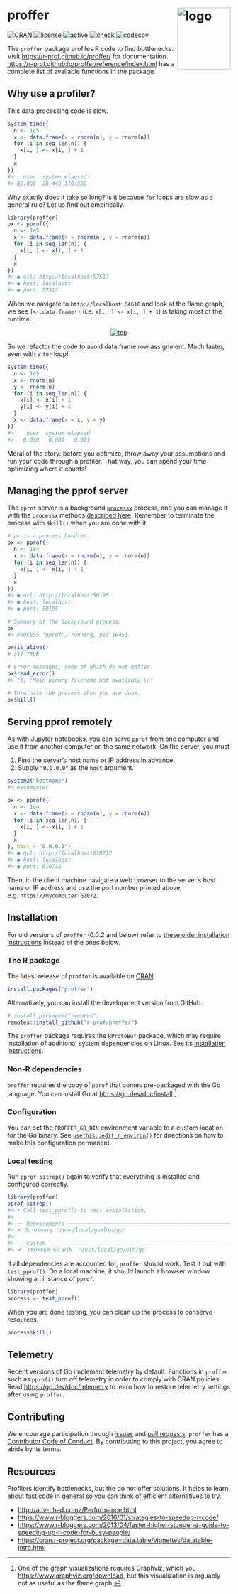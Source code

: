 
<!-- README.md is generated from README.Rmd. Please edit that file -->

# proffer <img src="https://r-prof.github.io/proffer/reference/figures/logo.png" align="right" alt="logo" width="120" height="139" style="border: none; float: right;">

[![CRAN](https://www.r-pkg.org/badges/version/proffer)](https://cran.r-project.org/package=proffer)
[![license](https://img.shields.io/badge/licence-MIT-blue.svg)](https://opensource.org/licenses/MIT)
[![active](https://www.repostatus.org/badges/latest/active.svg)](https://www.repostatus.org/#active)
[![check](https://github.com/r-prof/proffer/workflows/check/badge.svg)](https://github.com/r-prof/proffer/actions?workflow=check)
[![codecov](https://codecov.io/github/r-prof/proffer/coverage.svg?branch=main)](https://app.codecov.io/github/r-prof/proffer?branch=main)

The `proffer` package profiles R code to find bottlenecks. Visit
<https://r-prof.github.io/proffer/> for documentation.
<https://r-prof.github.io/proffer/reference/index.html> has a complete
list of available functions in the package.

## Why use a profiler?

This data processing code is slow.

``` r
system.time({
  n <- 1e5
  x <- data.frame(x = rnorm(n), y = rnorm(n))
  for (i in seq_len(n)) {
    x[i, ] <- x[i, ] + 1
  }
  x
})
#>   user  system elapsed 
#> 82.060  28.440 110.582 
```

Why exactly does it take so long? Is it because `for` loops are slow as
a general rule? Let us find out empirically.

``` r
library(proffer)
px <- pprof({
  n <- 1e5
  x <- data.frame(x = rnorm(n), y = rnorm(n))
  for (i in seq_len(n)) {
    x[i, ] <- x[i, ] + 1
  }
  x
})
#> ● url: http://localhost:57517
#> ● host: localhost
#> ● port: 57517
```

When we navigate to `http://localhost:64610` and look at the flame
graph, we see `[<-.data.frame()` (i.e. `x[i, ] <- x[i, ] + 1`) is taking
most of the runtime.

<center>
<a href="https://r-prof.github.io/proffer/reference/figures/flame.png">
<img src="https://r-prof.github.io/proffer/reference/figures/flame.png" alt="top" align="center" style = "border: none; float: center;">
</a>
</center>

So we refactor the code to avoid data frame row assignment. Much faster,
even with a `for` loop!

``` r
system.time({
  n <- 1e5
  x <- rnorm(n)
  y <- rnorm(n)
  for (i in seq_len(n)) {
    x[i] <- x[i] + 1
    y[i] <- y[i] + 1
  }
  x <- data.frame(x = x, y = y)
})
#>    user  system elapsed 
#>   0.020   0.001   0.021
```

Moral of the story: before you optimize, throw away your assumptions and
run your code through a profiler. That way, you can spend your time
optimizing where it counts!

## Managing the pprof server

The `pprof` server is a background
[`processx`](https://github.com/r-lib/processx) process, and you can
manage it with the `processx` methods [described
here](https://processx.r-lib.org/#managing-external-processes). Remember
to terminate the process with `$kill()` when you are done with it.

``` r
# px is a process handler.
px <- pprof({
  n <- 1e4
  x <- data.frame(x = rnorm(n), y = rnorm(n))
  for (i in seq_len(n)) {
    x[i, ] <- x[i, ] + 1
  }
  x
})
#> ● url: http://localhost:50195
#> ● host: localhost
#> ● port: 50195

# Summary of the background process.
px
#> PROCESS 'pprof', running, pid 10451.

px$is_alive()
# [1] TRUE

# Error messages, some of which do not matter.
px$read_error()
#> [1] "Main binary filename not available.\n"

# Terminate the process when you are done.
px$kill()
```

## Serving pprof remotely

As with Jupyter notebooks, you can serve `pprof` from one computer and
use it from another computer on the same network. On the server, you
must

1.  Find the server’s host name or IP address in advance.
2.  Supply `"0.0.0.0"` as the `host` argument.

``` r
system2("hostname")
#> mycomputer

px <- pprof({
  n <- 1e4
  x <- data.frame(x = rnorm(n), y = rnorm(n))
  for (i in seq_len(n)) {
    x[i, ] <- x[i, ] + 1
  }
  x
}, host = "0.0.0.0")
#> ● url: http://localhost:610712
#> ● host: localhost
#> ● port: 610712
```

Then, in the client machine navigate a web browser to the server’s host
name or IP address and use the port number printed above,
e.g. `https://mycomputer:61072`.

## Installation

For old versions of `proffer` (0.0.2 and below) refer to [these older
installation
instructions](https://github.com/r-prof/proffer/blob/f76bde56796396e83fee00f94430c94974f18303/README.md#installation)
instead of the ones below.

### The R package

The latest release of `proffer` is available on
[CRAN](https://CRAN.R-project.org).

``` r
install.packages("proffer")
```

Alternatively, you can install the development version from GitHub.

``` r
# install.packages("remotes")
remotes::install_github("r-prof/proffer")
```

The `proffer` package requires the `RProtoBuf` package, which may
require installation of additional system dependencies on Linux. See its
[installation
instructions](https://github.com/eddelbuettel/rprotobuf#installation).

### Non-R dependencies

`proffer` requires the copy of `pprof` that comes pre-packaged with the
Go language. You can install Go at <https://go.dev/doc/install>.[^1]

### Configuration

You can set the `PROFFER_GO_BIN` environment variable to a custom
location for the Go binary. See
[`usethis::edit_r_environ()`](https://usethis.r-lib.org/reference/edit.html)
for directions on how to make this configuration permanent.

### Local testing

Run `pprof_sitrep()` again to verify that everything is installed and
configured correctly.

``` r
library(proffer)
pprof_sitrep()
#> • Call test_pprof() to test installation.
#> 
#> ── Requirements ────────────────────────────────────────────────────────────────
#> ✔ Go binary '/usr/local/go/bin/go'
#> 
#> ── Custom ──────────────────────────────────────────────────────────────────────
#> ✔ `PROFFER_GO_BIN` '/usr/local/go/bin/go'
```

If all dependencies are accounted for, `proffer` should work. Test it
out with `test_pprof()`. On a local machine, it should launch a browser
window showing an instance of `pprof`.

``` r
library(proffer)
process <- test_pprof()
```

When you are done testing, you can clean up the process to conserve
resources.

``` r
process$kill()
```

## Telemetry

Recent versions of Go implement telemetry by default. Functions in
`proffer` such as `pprof()` turn off telemetry in order to comply with
CRAN policies. Read <https://go.dev/doc/telemetry> to learn how to
restore telemetry settings after using `proffer`.

## Contributing

We encourage participation through
[issues](https://github.com/r-prof/proffer/issues) and [pull
requests](https://github.com/r-prof/proffer/pulls). `proffer` has a
[Contributor Code of
Conduct](https://github.com/r-prof/proffer/blob/main/CODE_OF_CONDUCT.md).
By contributing to this project, you agree to abide by its terms.

## Resources

Profilers identify bottlenecks, but the do not offer solutions. It helps
to learn about fast code in general so you can think of efficient
alternatives to try.

- <http://adv-r.had.co.nz/Performance.html>
- <https://www.r-bloggers.com/2016/01/strategies-to-speedup-r-code/>
- <https://www.r-bloggers.com/2013/04/faster-higher-stonger-a-guide-to-speeding-up-r-code-for-busy-people/>
- <https://cran.r-project.org/package=data.table/vignettes/datatable-intro.html>

[^1]: One of the graph visualizations requires Graphviz, which you
    <https://www.graphviz.org/download>, but this visualization is
    arguably not as useful as the flame graph.
